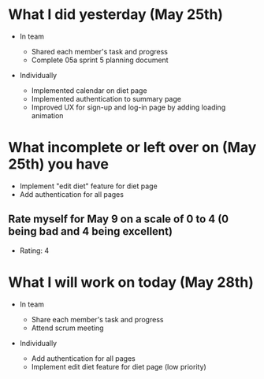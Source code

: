 # What I did yesterday (May 25th)
- In team
    - Shared each member's task and progress
    - Complete 05a sprint 5 planning document

- Individually
    - Implemented calendar on diet page
    - Implemented authentication to summary page
    - Improved UX for sign-up and log-in page by adding loading animation

# What incomplete or left over on (May 25th) you have
- Implement "edit diet" feature for diet page
- Add authentication for all pages

## Rate myself for May 9 on a scale of 0 to 4 (0 being bad and 4 being excellent)
- Rating: 4

# What I will work on today (May 28th)
- In team
    - Share each member's task and progress
    - Attend scrum meeting

- Individually
    - Add authentication for all pages
    - Implement edit diet feature for diet page (low priority)
